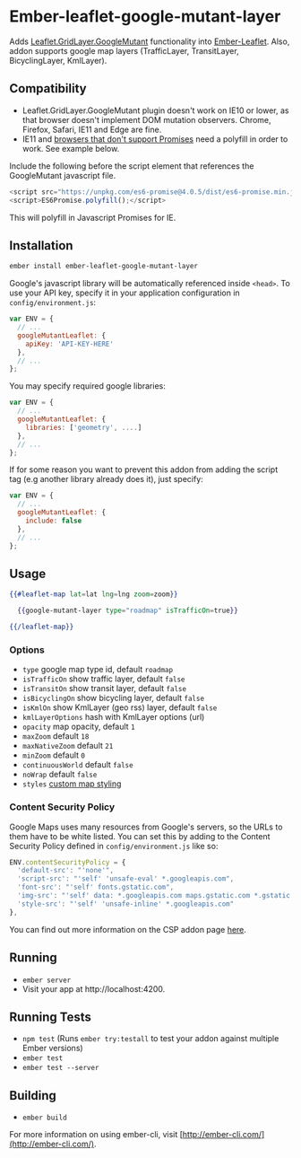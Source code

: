 # Ember-leaflet-google-mutant-layer

Adds [Leaflet.GridLayer.GoogleMutant](https://gitlab.com/IvanSanchez/Leaflet.GridLayer.GoogleMutant/tree/master) functionality into [Ember-Leaflet](http://ember-leaflet.com).
Also, addon supports google map layers (TrafficLayer, TransitLayer, BicyclingLayer, KmlLayer).

## Compatibility
* Leaflet.GridLayer.GoogleMutant plugin doesn't work on IE10 or lower, as that browser doesn't implement DOM mutation observers. Chrome, Firefox, Safari, IE11 and Edge are fine.
* IE11 and [browsers that don't support Promises](http://caniuse.com/#search=promise) need a polyfill in order to work. See example below.

Include the following before the script element that references the GoogleMutant javascript file.
```javascript
<script src="https://unpkg.com/es6-promise@4.0.5/dist/es6-promise.min.js"></script>
<script>ES6Promise.polyfill();</script>

```
This will polyfill in Javascript Promises for IE.

## Installation

```bash
ember install ember-leaflet-google-mutant-layer
```

Google's javascript library will be automatically referenced inside `<head>`. To use your API key, specify it in your application configuration in `config/environment.js`:

```javascript
var ENV = {
  // ...
  googleMutantLeaflet: {
    apiKey: 'API-KEY-HERE'
  },
  // ...
};
```

You may specify required google libraries:
```javascript
var ENV = {
  // ...
  googleMutantLeaflet: {
    libraries: ['geometry', ....]
  },
  // ...
};
```

If for some reason you want to prevent this addon from adding the script tag (e.g another library already does it), just specify:

```javascript
var ENV = {
  // ...
  googleMutantLeaflet: {
    include: false
  },
  // ...
};
```

## Usage
```handlebars
{{#leaflet-map lat=lat lng=lng zoom=zoom}}

  {{google-mutant-layer type="roadmap" isTrafficOn=true}}

{{/leaflet-map}}
```

### Options

* `type` google map type id, default `roadmap`
* `isTrafficOn` show traffic layer, default `false`
* `isTransitOn` show transit layer, default `false`
* `isBicyclingOn` show bicycling layer, default `false`
* `isKmlOn` show KmlLayer (geo rss) layer, default `false`
* `kmlLayerOptions` hash with KmlLayer options (url)
* `opacity` map opacity, default `1`
* `maxZoom` default `18`
* `maxNativeZoom` default `21`
* `minZoom` default `0`
* `continuousWorld` default `false`
* `noWrap` default `false`
* `styles` [custom map styling](https://developers.google.com/maps/documentation/javascript/styling)

### Content Security Policy

Google Maps uses many resources from Google's servers, so the URLs to them have to be white listed. You can set this by adding to the Content Security Policy defined in `config/environment.js` like so:

```js
ENV.contentSecurityPolicy = {
  'default-src': "'none'",
  'script-src': "'self' 'unsafe-eval' *.googleapis.com",
  'font-src': "'self' fonts.gstatic.com",
  'img-src': "'self' data: *.googleapis.com maps.gstatic.com *.gstatic.com",
  'style-src': "'self' 'unsafe-inline' *.googleapis.com"
},
```

You can find out more information on the CSP addon page [here](https://github.com/rwjblue/ember-cli-content-security-policy#ember-cli-content-security-policy).

## Running

* `ember server`
* Visit your app at http://localhost:4200.

## Running Tests

* `npm test` (Runs `ember try:testall` to test your addon against multiple Ember versions)
* `ember test`
* `ember test --server`

## Building

* `ember build`

For more information on using ember-cli, visit [http://ember-cli.com/](http://ember-cli.com/).
